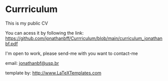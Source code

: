 # Currriculum
This is my public CV

You can acess it by following the link:
https://github.com/jonathanbff/Currriculum/blob/main/curriculum_jonathanbf.pdf

I'm open to work, please send-me with you want to contact-me

email: jonathanbf@usp.br

template by: 
http://www.LaTeXTemplates.com